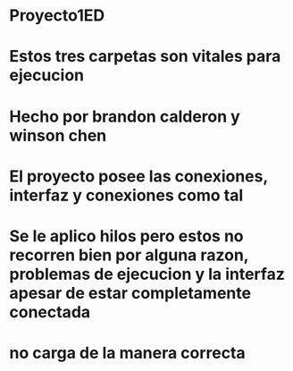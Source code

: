 # Proyecto1ED
# Estos tres carpetas son vitales para ejecucion
# Hecho por brandon calderon y winson chen
# El proyecto posee las conexiones, interfaz y conexiones como tal
# Se le aplico hilos pero estos no recorren bien por alguna razon, problemas de ejecucion y la interfaz apesar de estar completamente conectada
# no carga de la manera correcta

